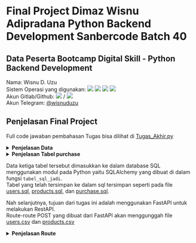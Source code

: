 # Final Project Dimaz Wisnu Adipradana Python Backend Development Sanbercode Batch 40

## Data Peserta Bootcamp Digital Skill - Python Backend Development
Nama: Wisnu D. Uzu <br>
Sistem Operasi yang digunakan: <img src="https://img.shields.io/badge/Windows%2010-%230078D6.svg?&amp;style=for-the-badge&amp;logo=windows&amp;logoColor=white" style="max-width:100%;">
  <img src="https://img.shields.io/badge/Core%20i7%208th-%230071C5.svg?&amp;style=for-the-badge&amp;logo=intel&amp;logoColor=white" style="max-width:100%;">
  <img src="https://img.shields.io/badge/RAM-8GB-%230071C5.svg?&amp;style=for-the-badge&amp;logoColor=white" style="max-width:100%;">
  <img src="https://img.shields.io/badge/NVIDIA-GEFORCE%20MX150-%2376B900.svg?&amp;style=for-the-badge&amp;logo=nvidia&amp;logoColor=white" style="max-width:100%;"><br>
Akun Gitlab/Github: <a href="https://gitlab.com/wisnuadipradana" target="blank"><img src="https://img.shields.io/badge/gitlab-%23330f63.svg?&style=for-the-badge&logo=gitlab&logoColor=white" ></a> / <a href="https://github.com/wisnuadipradana"><img src="https://img.shields.io/github/followers/wisnuadipradana?label=wisnuadipradana&amp;style=social" style="max-width:100%;"></a> <br>
Akun Telegram: <a href="https://t.me/uzumakinagatotenshou">@wisnuduzu</a> 

## Penjelasan Final Project

Full code jawaban pembahasan Tugas bisa dilihat di <a href="https://github.com/wisnuadipradana/Final-Project---Dimaz-Wisnu-Adipradana---PBD-Sanbercode-Batch-40/blob/main/Tugas%20Akhir.py">Tugas_Akhir.py</a></br>

<details>
<summary><strong>Penjelasan Data</strong></summary>
Pertama diberikan data users dan products yang diperlihatkan pada gambar berikut:<br>
<br>
<b><strong>Table users</strong></b> <br>
Pada tabel users terdapat nama kolom dengan penjelasannya sebagai berikut:<br>

- customer_id : nomor urut id untuk pembeli dalam format integer <br> 
- name : nama pembeli dalam format string yang merupakan primary key<br>
- city : kota tempat tinggal pembeli dalam format string <br>
- state : negara tempat tinggal pembeli dalam format string <br>
- postal :  kode pos dari tempat tinggal pembeli dalam format integer<br>

<br>
<img src="https://user-images.githubusercontent.com/49567907/211195252-9c27682a-063d-479d-9fb5-52e66f2794d1.JPG">
</br>
<b><strong>Table products</strong></b> <br>
Pada tabel products terdapat nama kolom dengan penjelasannya sebagai berikut:<br>

- product_id : nomor urut id produk dalam format integer <br> 
- product_name : nama produk dalam format string yang merupakan primary key <br>
- category : kategori produk dalam format string <br>
- sub_category : sub kategori produk dalam format string <br>

<br>
<img src="https://user-images.githubusercontent.com/49567907/211195244-bc7f1dff-0fcd-48c1-9262-e96afbf6ab30.JPG">
</br>  
</details>
  
<details>
<summary><strong>Penjelasan Tabel purchase</strong></summary>
Dari tabel users dan tabel products akan dibuat tabel purchase yang memiliki nama kolom dengan penjelasannya sebagai berikut:<br>

- date : tanggal pembelian dalam format datetime dilakukan dengan mengambil random tanggal dari tahun 2017 hingga 17-12-2022<br>
- name : nama pembeli dalam format string yang merupakan primary key yang berhubungan dengan tabel users <br>
- product_name : nama produk dalam format string yang merupakan primary key yang berhubungan dengan tabel products <br>
- quantity : jumlah barang yang dibeli dari produk_name dalam format integer dengan mengambil random bilangan asli dari 1-25<br>

Diberikan hasil tabel berupa gambarnya sebagai berikut:
<br>
![Tabel purchase](https://user-images.githubusercontent.com/49567907/211194764-bdd389da-ab4c-4b88-85b9-4207eba3f0be.JPG)
</br>  
</details>

Data ketiga tabel tersebut dimasukkan ke dalam database SQL menggunakan modul pada Python yaitu SQLAlchemy yang dibuat di dalam fungsi `tabel_sql_jadi`.<br>
Tabel yang telah tersimpan ke dalam sql tersimpan seperti pada file 
<a href="https://github.com/wisnuadipradana/Final-Project---Dimaz-Wisnu-Adipradana---PBD-Sanbercode-Batch-40/blob/main/users.sql">users.sql</a>,
<a href="https://github.com/wisnuadipradana/Final-Project---Dimaz-Wisnu-Adipradana---PBD-Sanbercode-Batch-40/blob/main/products.sql">products.sql</a>, dan
<a href="https://github.com/wisnuadipradana/Final-Project---Dimaz-Wisnu-Adipradana---PBD-Sanbercode-Batch-40/blob/main/purchase.sql">purchase.sql</a>.


Nah selanjutnya, tujuan dari tugas ini adalah menggunakan FastAPI untuk melakukan RestAPI.<br> Route-route POST yang dibuat dari FastAPI akan menggunggah file 
<a href="https://github.com/wisnuadipradana/Final-Project---Dimaz-Wisnu-Adipradana---PBD-Sanbercode-Batch-40/blob/main/users.csv">users.csv</a>
dan <a href="https://github.com/wisnuadipradana/Final-Project---Dimaz-Wisnu-Adipradana---PBD-Sanbercode-Batch-40/blob/main/products.csv">products.csv</a>

<details>
<summary><strong>Penjelasan Route</strong></summary>
Berikut adalah penjelasan tiap route FastAPI yang dibuat dan karena dilakukan autentikasi menggunakan Json Web Token atau disingkat JWT pada FastAPI yang bertujuan memproteksi dengan key bearer berbentuk token untuk bisa mengakses route-route tertentu.<br>

- Pertama, jalankan program <a href="https://github.com/wisnuadipradana/Final-Project---Dimaz-Wisnu-Adipradana---PBD-Sanbercode-Batch-40/blob/main/Tugas%20Akhir.py">Tugas_Akhir.py</a>. 
- Route `get("/")` dengan fungsi `tugas_akhir` dapat dibuka melalui link http://localhost:8000/ pada browser kalian sehingga tampilannya akan muncul sebagai berikut 
![localhost8000](https://user-images.githubusercontent.com/49567907/211193433-9a252c07-6b65-4f93-ab13-2399ae6350ee.JPG)<br>

Karena route `post("/barang")` dan `post("cari_nama_barang/{nama_barang}")` tidak perlu autentikasi dengan JWT maka dapat langsung kita lihat hasil post melalui link berikut http://localhost:8000/docs#/. Link tersebut merupakan dokumentasi dengan swagger yang tersedia langsung jika menggunakan FastAPI, tampilannya akan muncul sebagai berikut
![localhost8000,docs#](https://user-images.githubusercontent.com/49567907/211194205-241889c7-9f0c-428e-93f1-a601d1ab39f7.JPG)<br>

- Route `post("/barang")` dengan fungsi `tampilkan_barang` pada link tersebut memiliki parameter upload dokumen dari `users.csv` dan `products.csv` serta terdapat query parameter `sort_desc` yang bernilai `True` jika diinginkan pengurutan dari besar ke kecil, `False` jika diinginkan pengurutan dari kecil ke besar, dan `None` jika tidak ingin diurutkan. Tampilannya akan muncul sebagai berikut.
![image](https://user-images.githubusercontent.com/49567907/211194435-d9fe4cce-af28-414d-ac31-f8d32fc77bbc.png)
- Route `post("/cari_nama_barang")` dengan fungsi `mencari_barang` pada link tersebut memiliki parameter upload dokumen dari `users.csv` dan `products.csv` serta terdapat query parameter `nama_barang` yaitu nama dari barang yang akan dicari juga terdapat query parameter `sort_desc` yang bernilai `True` jika diinginkan pengurutan dari besar ke kecil, `False` jika diinginkan pengurutan dari kecil ke besar, dan `None` jika tidak ingin diurutkan. Tampilannya akan muncul sebagai berikut.
![localhost8000,cari_nama_barang](https://user-images.githubusercontent.com/49567907/211195886-14f501fd-54a0-44f8-be71-613e8123051c.JPG)<br>

Selanjutnya, karena route-route lain membutuhkan akses dari autentikasi dengan JWT, maka dari route `post('/login)` akan diambil authorization berupa token bearer kemudian digunakan untuk masuk ke route-route lain. Dibutuhkan aplikasi penunjang untuk melakukan request HTTP diantaranya menggunakan Postman, Insomnia, cURL, HTTPie, Advanced REST Client, Swagger UI. Pada kesempatan kali ini akan digunakan aplikasi Postman.
<br>

- Route `post("/login")` dengan fungsi `login` pada link http://localhost:8000/login memiliki parameter  `Account` yang merupakan tempat penyimpanan database kumpulan akun dengan username, email dan password yang tersimpan. Pada code ini diberikan contoh akun pada list dengan dictionary `akun`. Kemudian, terdapat parameter AuthJWT yang digunakan untuk autentikasi dengan JWT.<br>
Pada Postman di bagian body dan pilih form data, kemudian isi key dan value(upload file csv) sesuai seperti gambar berikut.
![image](https://user-images.githubusercontent.com/49567907/211197574-590587be-c5d6-4c23-b8d7-dbeecaa2e239.png)
Kemudian, pada bagian body di Postman, pilih headers. Nah, di sini isi key dengan `Content-Type` dan value dengan `application/json` seperti pada gambar berikut.<br>
<img src="https://user-images.githubusercontent.com/49567907/211209405-67c64384-a6ea-428a-ae08-1a82019d6ff5.png"></img>
Selanjutnya, pada bagian body di Postman, pilih raw. Nah, di sini kalian isikan dengan format sebagai berikut.<br>
<code>{
    "username_or_email": "&lt;isi dengan username atau email yang terdaftar&gt;",
    "password": "&lt;isi dengan password dari username atau email sebelumnya&gt;"
}</code><br>
Kemudian, klik Send pada Postman sehingga hasilnya diperoleh bearer token yang diinginkan seperti pada gambar berikut.<br>
<img src="https://user-images.githubusercontent.com/49567907/211197690-a16abf3e-3768-48ea-b9ca-a6bf533830e6.png"><br>
Dari token yang didapat salin dan tempel ke menu `Authorization` dan pilih tipenya adalah Bearer Token pada Postman seperti gambar berikut.
<img src="https://user-images.githubusercontent.com/49567907/211208179-9c6a9e48-639a-4bfa-8bff-ba62ec958ff6.png"></img>

- Route `get('\user')` dengan fungsi `user` pada link http://localhost:8000/user memiliki parameter AuthJWT yang digunakan untuk autentikasi token yang diperoleh sebelumnya dengan JWT. Pada route ini bertujuan untuk mengetahui username, email, dan password yang digunakan pada waktu login sebelumnya. Hasilnya seperti pada gambar berikut.
<img src="https://user-images.githubusercontent.com/49567907/211208651-0a7c3a55-410a-40d7-a6aa-563621cbf61d.png"></img>

Pada route-route di bawah ini perlu diperhatikan beberapa hal pada aplikasi Postman, yaitu di bagian Headers di kosongkan(tidak usah di centang apapun) dan pada bagian Body pada menu raw dikosongkan juga.

- Route `post("/tabel/{nama_tabel}")` dengan fungsi `tampilkan_isi_tabel` pada route ini menampilkan isi dari salah satu dari ketiga tabel yang telah di simpan pada sql sebelumnya. Route ini memiliki parameter upload dokumen dari `users.csv` dan `products.csv` serta terdapat query parameter `nama_tabel` yaitu nama dari tabel `users`, `products`, atau `purchase` yang ingin ditampilkan. Route ini memiliki parameter AuthJWT yang digunakan untuk autentikasi token yang diperoleh sebelumnya dengan JWT.<br>
Misalkan pada contoh ini akan ditampilkan tabel purchase maka Request URL nya adalah http://localhost:8000/tabel/purchase. Hasilnya seperti pada gambar berikut.
<img src="https://user-images.githubusercontent.com/49567907/211209725-8396dd42-1ff9-4bb2-a967-2f574ae3b7e0.png"></img>
- Route `post("/pembeli")` dengan fungsi `tampilkan_tempat_tinggal_pembeli` pada route ini menampilkan semua nama pembeli beserta kota dan negaranya yang bisa diurutkan berdasarkan nama pembeli. Route ini memiliki parameter upload dokumen dari `users.csv` dan `products.csv` serta terdapat query parameter `sort_desc` yang bernilai `True` jika diinginkan pengurutan dari besar ke kecil, `False` jika diinginkan pengurutan dari kecil ke besar, dan `None` jika tidak ingin diurutkan. Route ini memiliki parameter AuthJWT yang digunakan untuk autentikasi token yang diperoleh sebelumnya dengan JWT. Hasilnya seperti pada gambar berikut.
<img src="https://user-images.githubusercontent.com/49567907/211210222-1c809b92-83e2-4d0b-8bab-9e65773ef3d7.png"></img>
- Route `post("/pembeli_terbanyak")` dengan fungsi `tampilkan_tempat_tinggal_n_pembeli_terbanyak` pada route ini menampilkan n orang dengan jumlah pembelian terbanyak beserta nama barang yang telah dibeli. Route ini memiliki parameter upload dokumen dari `users.csv` dan `products.csv` serta terdapat query parameter `banyaknya_orang_yang_ditampilkan` yang bernilai integer yang merupakan banyaknya pembeli terbanyak yang ingin ditampilkan. Route ini memiliki parameter AuthJWT yang digunakan untuk autentikasi token yang diperoleh sebelumnya dengan JWT. Hasilnya seperti pada gambar berikut.
<img src="https://user-images.githubusercontent.com/49567907/211210837-b8a4687b-9bb5-4322-93b7-a28c2e64ba51.png"></img>
- Route `post("/transaksi_individu")` dengan fungsi `transaksi_tiap_customer_id` pada route ini menampilkan transaksi yang telah dilakukan tiap `customer_id` dengan data kumpulan tanggal pembelian, nama pembeli, dan barang-barang yang telah dibeli. Route ini memiliki parameter upload dokumen dari `users.csv` dan `products.csv` serta terdapat query parameter `customer_id` yang bernilai integer yang merupakan id dari pembeli yang tercatat pada tabel di `users.csv`. Route ini memiliki parameter AuthJWT yang digunakan untuk autentikasi token yang diperoleh sebelumnya dengan JWT. Hasilnya seperti pada gambar berikut.
<img src="https://user-images.githubusercontent.com/49567907/211211070-1dce06e6-15f0-4edd-b2dc-2a21b4e43578.png"></img>





</details>

